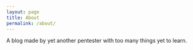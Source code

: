```yaml
---
layout: page
title: About
permalink: /about/
---
```


A blog made by yet another pentester with too many things yet to learn.
